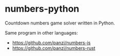 numbers-python
==============

Countdown numbers game solver written in Python.

Same program in other languages:
 * https://github.com/panzi/numbers-js
 * https://github.com/panzi/numbers-rust
